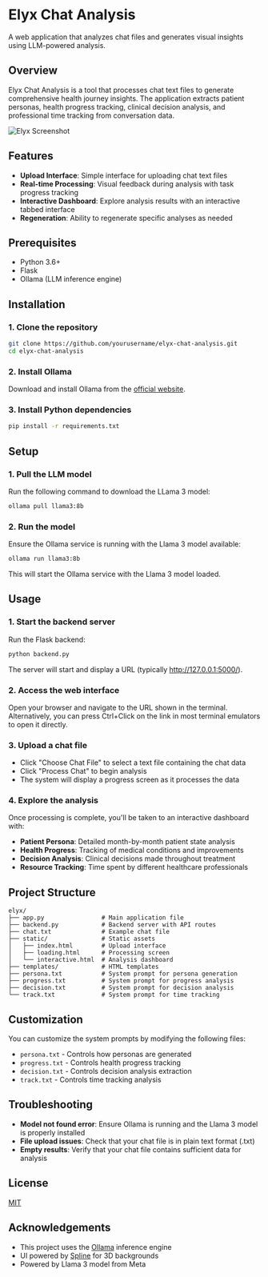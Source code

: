 # Elyx Chat Analysis

A web application that analyzes chat files and generates visual insights using LLM-powered analysis.

## Overview

Elyx Chat Analysis is a tool that processes chat text files to generate comprehensive health journey insights. The application extracts patient personas, health progress tracking, clinical decision analysis, and professional time tracking from conversation data.

![Elyx Screenshot](https://i.imgur.com/placeholder.png)

## Features

- **Upload Interface**: Simple interface for uploading chat text files
- **Real-time Processing**: Visual feedback during analysis with task progress tracking
- **Interactive Dashboard**: Explore analysis results with an interactive tabbed interface
- **Regeneration**: Ability to regenerate specific analyses as needed

## Prerequisites

- Python 3.6+
- Flask
- Ollama (LLM inference engine)

## Installation

### 1. Clone the repository

```bash
git clone https://github.com/yourusername/elyx-chat-analysis.git
cd elyx-chat-analysis
```

### 2. Install Ollama

Download and install Ollama from the [official website](https://ollama.ai/download).

### 3. Install Python dependencies

```bash
pip install -r requirements.txt
```

## Setup

### 1. Pull the LLM model

Run the following command to download the LLama 3 model:

```bash
ollama pull llama3:8b
```

### 2. Run the model

Ensure the Ollama service is running with the Llama 3 model available:

```bash
ollama run llama3:8b
```

This will start the Ollama service with the Llama 3 model loaded.

## Usage

### 1. Start the backend server

Run the Flask backend:

```bash
python backend.py
```

The server will start and display a URL (typically http://127.0.0.1:5000/).

### 2. Access the web interface

Open your browser and navigate to the URL shown in the terminal. Alternatively, you can press Ctrl+Click on the link in most terminal emulators to open it directly.

### 3. Upload a chat file

- Click "Choose Chat File" to select a text file containing the chat data
- Click "Process Chat" to begin analysis
- The system will display a progress screen as it processes the data

### 4. Explore the analysis

Once processing is complete, you'll be taken to an interactive dashboard with:

- **Patient Persona**: Detailed month-by-month patient state analysis
- **Health Progress**: Tracking of medical conditions and improvements
- **Decision Analysis**: Clinical decisions made throughout treatment
- **Resource Tracking**: Time spent by different healthcare professionals

## Project Structure

```
elyx/
├── app.py                # Main application file
├── backend.py            # Backend server with API routes
├── chat.txt              # Example chat file
├── static/               # Static assets
│   ├── index.html        # Upload interface
│   ├── loading.html      # Processing screen
│   └── interactive.html  # Analysis dashboard
├── templates/            # HTML templates
├── persona.txt           # System prompt for persona generation
├── progress.txt          # System prompt for progress analysis
├── decision.txt          # System prompt for decision analysis
└── track.txt             # System prompt for time tracking
```

## Customization

You can customize the system prompts by modifying the following files:
- `persona.txt` - Controls how personas are generated
- `progress.txt` - Controls health progress tracking
- `decision.txt` - Controls decision analysis extraction
- `track.txt` - Controls time tracking analysis

## Troubleshooting

- **Model not found error**: Ensure Ollama is running and the Llama 3 model is properly installed
- **File upload issues**: Check that your chat file is in plain text format (.txt)
- **Empty results**: Verify that your chat file contains sufficient data for analysis

## License

[MIT](LICENSE)

## Acknowledgements

- This project uses the [Ollama](https://ollama.ai/) inference engine
- UI powered by [Spline](https://spline.design/) for 3D backgrounds
- Powered by Llama 3 model from Meta
